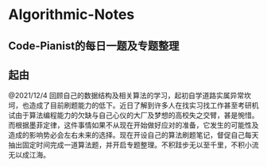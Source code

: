 # Algorithmic-Notes
## Code-Pianist的每日一题及专题整理
## 起由
@2021/12/4
回顾自己的数据结构及相关算法的学习，起初自学道路实属异常坎坷，也造成了目前刷题能力的低下。近日了解到许多人在找实习找工作甚至考研机试由于算法编程能力的欠缺与自己心仪的大厂及梦想的高校失之交臂，甚是惋惜。而根据墨菲定律，这件事情如果不从现在开始做好应对的准备，它发生的可能性及造成的影响势必会左右未来的选择。现在开设自己的算法刷题笔记，督促自己每天抽出固定时间完成一道算法题，并开启专题整理。不积跬步无以至千里，不积小流无以成江海。
